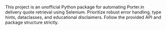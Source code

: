 <!-- USE AI, its good to do things faster -->
<!-- Use this file to provide workspace-specific custom instructions to Copilot. For more details, visit https://code.visualstudio.com/docs/copilot/copilot-customization#_use-a-githubcopilotinstructionsmd-file -->

This project is an unofficial Python package for automating Porter.in delivery quote retrieval using Selenium. Prioritize robust error handling, type hints, dataclasses, and educational disclaimers. Follow the provided API and package structure strictly.
